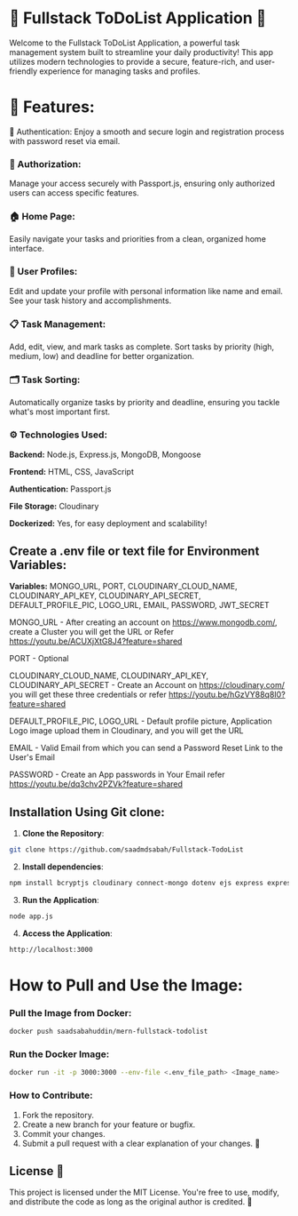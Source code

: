 # 🌟 Fullstack ToDoList Application 🚀

Welcome to the Fullstack ToDoList Application, a powerful task management system built to streamline your daily productivity! This app utilizes modern technologies to provide a secure, feature-rich, and user-friendly experience for managing tasks and profiles.

# 🌟 Features:
🔐 Authentication: Enjoy a smooth and secure login and registration process with password reset via email.

### 🔑 Authorization: 
Manage your access securely with Passport.js, ensuring only authorized users can access specific features.

### 🏠 Home Page: 
Easily navigate your tasks and priorities from a clean, organized home interface.

### 👤 User Profiles:

Edit and update your profile with personal information like name and email. See your task history and accomplishments.

### 📋 Task Management:

Add, edit, view, and mark tasks as complete. Sort tasks by priority (high, medium, low) and deadline for better organization.

### 🗂️ Task Sorting: 
Automatically organize tasks by priority and deadline, ensuring you tackle what's most important first.

### ⚙️ Technologies Used:

**Backend:** Node.js, Express.js, MongoDB, Mongoose

**Frontend:** HTML, CSS, JavaScript

**Authentication:** Passport.js

**File Storage:** Cloudinary

**Dockerized:** Yes, for easy deployment and scalability!

## Create a .env file or text file for Environment Variables:
**Variables:** MONGO_URL, PORT, CLOUDINARY_CLOUD_NAME, CLOUDINARY_API_KEY, CLOUDINARY_API_SECRET, DEFAULT_PROFILE_PIC, LOGO_URL, EMAIL, PASSWORD, JWT_SECRET

MONGO_URL - After creating an account on https://www.mongodb.com/, create a Cluster you will get the URL or Refer https://youtu.be/ACUXjXtG8J4?feature=shared

PORT - Optional 

CLOUDINARY_CLOUD_NAME, CLOUDINARY_API_KEY, CLOUDINARY_API_SECRET - Create an Account on https://cloudinary.com/ you will get these three credentials or refer https://youtu.be/hGzVY88q8I0?feature=shared

DEFAULT_PROFILE_PIC, LOGO_URL - Default profile picture, Application Logo image upload them in Cloudinary, and you will get the URL

EMAIL - Valid Email from which you can send a Password Reset Link to the User's Email

PASSWORD - Create an App passwords in Your Email refer https://youtu.be/dq3chv2PZVk?feature=shared


## Installation Using Git clone:

1. **Clone the Repository**:
```bash
git clone https://github.com/saadmdsabah/Fullstack-TodoList
```
2. **Install dependencies**:
  ```bash
npm install bcryptjs cloudinary connect-mongo dotenv ejs express express-session mongoose multer multer-storage-cloudinary passport passport-local
```
3. **Run the Application**:
  ```bash
node app.js
```
4. **Access the Application**:
```bash
http://localhost:3000
```

# How to Pull and Use the Image:

### Pull the Image from Docker: 
```bash
docker push saadsabahuddin/mern-fullstack-todolist
```

### Run the Docker Image: 
```bash
docker run -it -p 3000:3000 --env-file <.env_file_path> <Image_name>
```

### How to Contribute:
1. Fork the repository.
2. Create a new branch for your feature or bugfix.
3. Commit your changes.
4. Submit a pull request with a clear explanation of your changes. 🎯

## License 📜
This project is licensed under the MIT License. You're free to use, modify, and distribute the code as long as the original author is credited. 🎉
